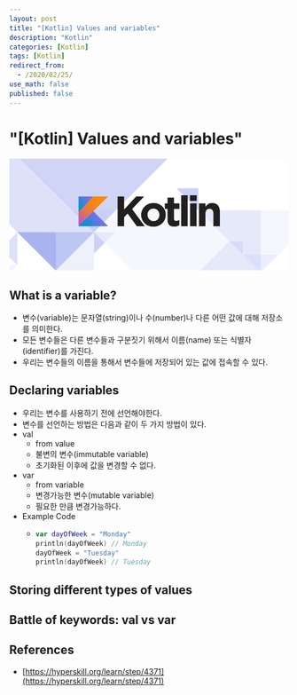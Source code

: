 ```yaml
---
layout: post
title: "[Kotlin] Values and variables"
description: "Kotlin"
categories: [Kotlin]
tags: [Kotlin]
redirect_from:
  - /2020/02/25/
use_math: false
published: false
---
```


# "[Kotlin] Values and variables"

<img src="/assets/images/posts/logos/kotlin_800x320.png">

## What is a variable?

- 변수(variable)는 문자열(string)이나 수(number)나 다른 어떤 값에 대해 저장소를 의미한다.
- 모든 변수들은 다른 변수들과 구분짓기 위해서 이름(name) 또는 식별자(identifier)를 가진다.
- 우리는 변수들의 이름을 통해서 변수들에 저장되어 있는 값에 접속할 수 있다.

## Declaring variables

- 우리는 변수를 사용하기 전에 선언해야한다.
- 변수를 선언하는 방법은 다음과 같이 두 가지 방법이 있다.
- val
  - from value
  - 불변의 변수(immutable variable)
  - 초기화된 이후에 값을 변경할 수 없다.
- var
  - from variable
  - 변경가능한 변수(mutable variable)
  - 필요한 만큼 변경가능하다.
- Example Code
  - ```kt
    var dayOfWeek = "Monday"
    println(dayOfWeek) // Monday
    dayOfWeek = "Tuesday"
    println(dayOfWeek) // Tuesday
    ```

## Storing different types of values

## Battle of keywords: val vs var

## References

- [https://hyperskill.org/learn/step/4371](https://hyperskill.org/learn/step/4371)
